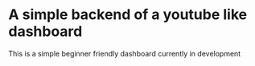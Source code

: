 # A simple backend of a youtube like dashboard

This is a simple beginner friendly dashboard currently in development